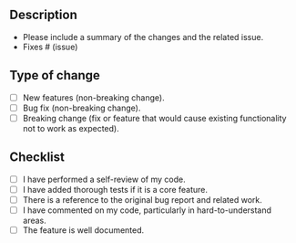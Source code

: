 ## Description

- Please include a summary of the changes and the related issue.
- Fixes # (issue)

## Type of change

- [ ] New features (non-breaking change).
- [ ] Bug fix (non-breaking change).
- [ ] Breaking change (fix or feature that would cause existing functionality not to work as expected).

## Checklist

- [ ] I have performed a self-review of my code.
- [ ] I have added thorough tests if it is a core feature.
- [ ] There is a reference to the original bug report and related work.
- [ ] I have commented on my code, particularly in hard-to-understand areas.
- [ ] The feature is well documented.
